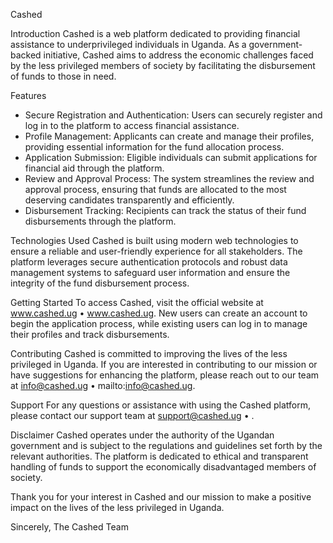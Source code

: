 Cashed

Introduction
Cashed is a web platform dedicated to providing financial assistance to underprivileged individuals in Uganda. As a government-backed initiative, Cashed aims to address the economic challenges faced by the less privileged members of society by facilitating the disbursement of funds to those in need.

Features
- Secure Registration and Authentication: Users can securely register and log in to the platform to access financial assistance.
- Profile Management: Applicants can create and manage their profiles, providing essential information for the fund allocation process.
- Application Submission: Eligible individuals can submit applications for financial aid through the platform.
- Review and Approval Process: The system streamlines the review and approval process, ensuring that funds are allocated to the most deserving candidates transparently and efficiently.
- Disbursement Tracking: Recipients can track the status of their fund disbursements through the platform.

Technologies Used
Cashed is built using modern web technologies to ensure a reliable and user-friendly experience for all stakeholders. The platform leverages secure authentication protocols and robust data management systems to safeguard user information and ensure the integrity of the fund disbursement process.

Getting Started
To access Cashed, visit the official website at www.cashed.ug • www.cashed.ug. New users can create an account to begin the application process, while existing users can log in to manage their profiles and track disbursements.

Contributing
Cashed is committed to improving the lives of the less privileged in Uganda. If you are interested in contributing to our mission or have suggestions for enhancing the platform, please reach out to our team at info@cashed.ug • mailto:info@cashed.ug.

Support
For any questions or assistance with using the Cashed platform, please contact our support team at support@cashed.ug • .

Disclaimer
Cashed operates under the authority of the Ugandan government and is subject to the regulations and guidelines set forth by the relevant authorities. The platform is dedicated to ethical and transparent handling of funds to support the economically disadvantaged members of society.

Thank you for your interest in Cashed and our mission to make a positive impact on the lives of the less privileged in Uganda.

Sincerely,
The Cashed Team
